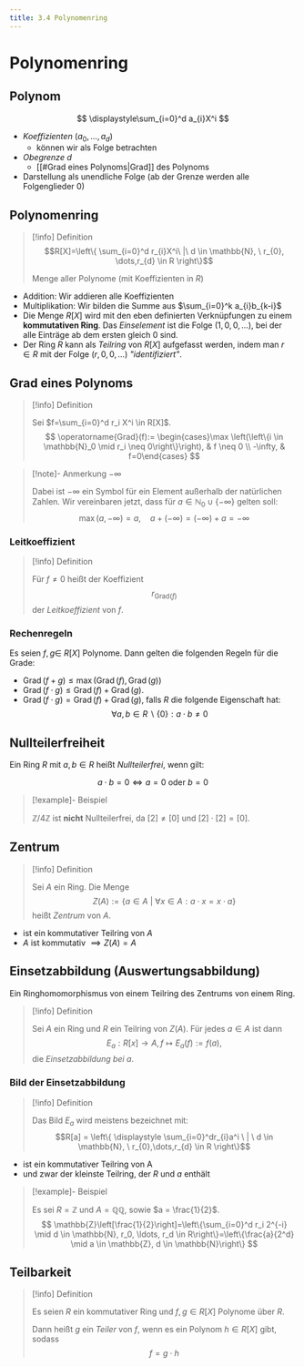 ```yaml
---
title: 3.4 Polynomenring
---
```


# Polynomenring

## Polynom

$$
\displaystyle\sum_{i=0}^d a_{i}X^i
$$

- *Koeffizienten* $(a_{0}, \dots, a_{d})$
    - können wir als Folge betrachten
- *Obegrenze* $d$
    - [[#Grad eines Polynoms|Grad]] des Polynoms
- Darstellung als unendliche Folge (ab der Grenze werden alle Folgenglieder $0$)

## Polynomenring

> [!info] Definition 
> $$R[X]=\left\{  \sum_{i=0}^d r_{i}X^i\ |\ d \in \mathbb{N}, \ r_{0}, \dots,r_{d} \in R  \right\}$$ 
> 
> Menge aller Polynome (mit Koeffizienten in $R$)

- Addition: Wir addieren alle Koeffizienten
- Multiplikation: Wir bilden die Summe aus $\sum_{i=0}^k a_{i}b_{k-i}$
- Die Menge $R[X]$ wird mit den eben definierten Verknüpfungen zu einem **kommutativen Ring**. 
  Das *Einselement* ist die Folge $(1,0,0, \ldots)$, bei der alle Einträge ab dem ersten gleich $0$ sind.
- Der Ring $R$ kann als *Teilring* von $R[X]$ aufgefasst werden, indem man $r \in R$ mit der Folge $(r, 0,0, \ldots)$ *"identifiziert"*.

## Grad eines Polynoms

> [!info] Definition 
> 
> Sei $f=\sum_{i=0}^d r_i X^i \in R[X]$.
> $$
> \operatorname{Grad}(f):= \begin{cases}\max \left(\left\{i \in \mathbb{N}_0 \mid r_i \neq 0\right\}\right), & f \neq 0 \\ -\infty, & f=0\end{cases}
> $$

> [!note]- Anmerkung $-\infty$
> 
> Dabei ist $-\infty$ ein Symbol für ein Element außerhalb der natürlichen Zahlen. 
> Wir vereinbaren jetzt, dass für $a \in \mathbb{N}_0 \cup\{-\infty\}$ gelten soll:
> $$
> \max (a,-\infty)=a, \quad a+(-\infty)=(-\infty)+a=-\infty
> $$

### Leitkoeffizient

> [!info] Definition 
> 
> Für $f \neq 0$ heißt der Koeffizient
> $$r_{\mathrm{Grad}(f)}$$ 
> der *Leitkoeffizient* von $f$.

### Rechenregeln
 Es seien $f, g \in$ $R[X]$ Polynome. Dann gelten die folgenden Regeln für die Grade:
 
- $\operatorname{Grad}(f+g) \leq \max (\operatorname{Grad}(f), \operatorname{Grad}(g))$
- $\operatorname{Grad}(f \cdot g) \leq \operatorname{Grad}(f)+\operatorname{Grad}(g)$.
- $\operatorname{Grad}(f \cdot g)=\operatorname{Grad}(f)+\operatorname{Grad}(g)$, falls $R$ die folgende Eigenschaft hat:
$$
\forall a, b \in R \backslash\{0\}: a \cdot b \neq 0
$$

## Nullteilerfreiheit

Ein Ring $R$ mit $a,b \in R$ heißt *Nullteilerfrei*, wenn gilt:

$$
a\cdot b=0\iff a=0 \text{ oder } b=0
$$

> [!example]- Beispiel 
> 
> $\mathbb{Z} / 4\mathbb{Z}$ ist **nicht** Nullteilerfrei, da $[2]\neq [0]$ und $[2]\cdot[2]=[0]$.

## Zentrum

> [!info] Definition 
> 
> Sei $A$ ein Ring. Die Menge
> $$
> Z(A):=\{ a \in A \ | \ \forall x \in A : a \cdot x = x \cdot a \}
> $$
> heißt *Zentrum* von $A$.

- ist ein kommutativer Teilring von $A$
- $A \text{ ist kommutativ } \implies Z(A) = A$

## Einsetzabbildung (Auswertungsabbildung)

Ein Ringhomomorphismus von einem Teilring des Zentrums von  einem Ring.

> [!info] Definition 
> 
> Sei $A$ ein Ring und $R$ ein Teilring von $Z(A)$. 
> Für jedes $a \in A$ ist dann
> $$
> E_{a} : R[x] \to A, f \mapsto E_{a}(f) := f(a),
> $$
> die *Einsetzabbildung bei* $a$.
> 

### Bild der Einsetzabbildung

> [!info] Definition 
> 
> Das Bild $E_{a}$ wird meistens bezeichnet mit:
> $$R[a] = \left\{ \displaystyle \sum_{i=0}^dr_{i}a^i \ | \ d \in \mathbb{N}, \ r_{0},\dots,r_{d} \in R \right\}$$

- ist ein kommutativer Teilring von A
- und zwar der kleinste Teilring, der $R$ und $a$ enthält

> [!example]- Beispiel 
> 
> Es sei $R = \mathbb{Z}$ und $A = \mathbb{QQ}$, sowie $a = \frac{1}{2}$.
> $$
> \mathbb{Z}\left[\frac{1}{2}\right]=\left\{\sum_{i=0}^d r_i 2^{-i} \mid d \in \mathbb{N}, r_0, \ldots, r_d \in R\right\}=\left\{\frac{a}{2^d} \mid a \in \mathbb{Z}, d \in \mathbb{N}\right\}
> $$

## Teilbarkeit

> [!info] Definition 
> 
> Es seien $R$ ein kommutativer Ring und $f, g \in R[X]$ Polynome über $R$. 
> 
> Dann heißt $g$ ein *Teiler* von $f$, 
> wenn es ein Polynom $h \in R[X]$ gibt, sodass
> $$
> f=g \cdot h
> $$
